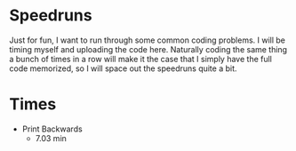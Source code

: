 # Speedruns

Just for fun, I want to run through some common coding problems.  I will be timing myself and uploading the code here.  Naturally coding the same thing a bunch of times in a row will make it the case that I simply have the full code memorized, so I will space out the speedruns quite a bit.

# Times
* Print Backwards
  * 7.03 min
